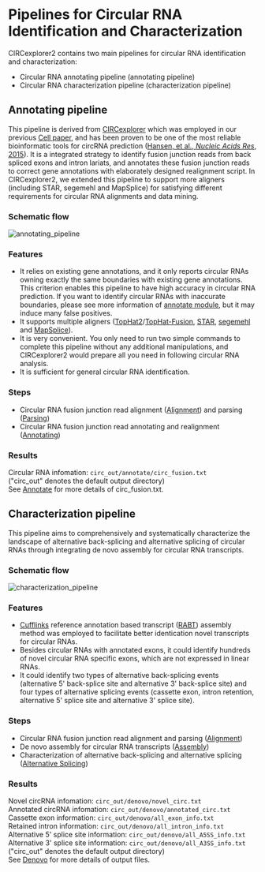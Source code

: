 # Pipelines for Circular RNA Identification and Characterization

CIRCexplorer2 contains two main pipelines for circular RNA identification and characterization:

* Circular RNA annotating pipeline (annotating pipeline)
* Circular RNA characterization pipeline (characterization pipeline)

## Annotating pipeline

This pipeline is derived from [CIRCexplorer](http://yanglab.github.io/CIRCexplorer/) which was employed in our previous [Cell paper](http://www.sciencedirect.com/science/article/pii/S0092867414011118), and has been proven to be one of the most reliable bioinformatic tools for circRNA prediction ([Hansen, et al., *Nucleic Acids Res*, 2015](http://nar.oxfordjournals.org/content/early/2015/12/09/nar.gkv1458.full)). It is a integrated strategy to identify fusion junction reads from back spliced exons and intron lariats, and annotates these fusion junction reads to correct gene annotations with elaborately designed realignment script. In CIRCexplorer2, we extended this pipeline to support more aligners (including STAR, segemehl and MapSplice) for satisfying different requirements for circular RNA alignments and data mining.

### Schematic flow

![annotating_pipeline](../image/annotating_pipeline.jpg)

### Features

* It relies on existing gene annotations, and it only reports circular RNAs owning exactly the same boundaries with existing gene annotations. This criterion enables this pipeline to have high accuracy in circular RNA prediction. If you want to identify circular RNAs with inaccurate boundaries, please see more information of [annotate module](../modules/annotate.md), but it may induce many false positives.
* It supports multiple aligners ([TopHat2](http://ccb.jhu.edu/software/tophat/index.shtml)/[TopHat-Fusion](http://ccb.jhu.edu/software/tophat/fusion_index.html), [STAR](https://github.com/alexdobin/STAR), [segemehl](http://www.bioinf.uni-leipzig.de/Software/segemehl) and [MapSplice](http://www.netlab.uky.edu/p/bioinfo/MapSplice2)).
* It is very convenient. You only need to run two simple commands to complete this pipeline without any additional manipulations, and CIRCexplorer2 would prepare all you need in following circular RNA analysis.
* It is sufficient for general circular RNA identification.

### Steps

* Circular RNA fusion junction read alignment ([Alignment](../tutorial/alignment.md)) and parsing ([Parsing](../tutorial/parsing.md))
* Circular RNA fusion junction read annotating and realignment ([Annotating](../tutorial/annotating.md))

### Results

Circular RNA infomation: `circ_out/annotate/circ_fusion.txt`  
("circ_out" denotes the default output directory)  
See [Annotate](../modules/annotate.md) for more details of circ_fusion.txt.

## Characterization pipeline

This pipeline aims to comprehensively and systematically characterize the landscape of alternative back-splicing and alternative splicing of circular RNAs through integrating de novo assembly for circular RNA transcripts.

### Schematic flow

![characterization_pipeline](../image/characterization_pipeline.jpg)

### Features

* [Cufflinks](http://cole-trapnell-lab.github.io/cufflinks/) reference annotation based transcript ([RABT](http://bioinformatics.oxfordjournals.org/content/27/17/2325)) assembly method was employed to facilitate better identication novel transcripts for circular RNAs.
* Besides circular RNAs with annotated exons, it could identify hundreds of novel circular RNA specific exons, which are not expressed in linear RNAs.
* It could identify two types of alternative back-splicing events (alternative 5' back-splice site and alternative 3' back-splice site) and four types of alternative splicing events (cassette exon, intron retention, alternative 5' splice site and alternative 3' splice site).

### Steps

* Circular RNA fusion junction read alignment and parsing ([Alignment](../tutorial/alignment.md))
* De novo assembly for circular RNA transcripts ([Assembly](../tutorial/assembly.md))
* Characterization of alternative back-splicing and alternative splicing ([Alternative Splicing](../tutorial/as.md))

### Results

Novel circRNA infomation: `circ_out/denovo/novel_circ.txt`  
Annotated circRNA infomation: `circ_out/denovo/annotated_circ.txt`  
Cassette exon information: `circ_out/denovo/all_exon_info.txt`  
Retained intron information: `circ_out/denovo/all_intron_info.txt`  
Alternative 5' splice site information: `circ_out/denovo/all_A5SS_info.txt`  
Alternative 3' splice site information: `circ_out/denovo/all_A3SS_info.txt`  
("circ_out" denotes the default output directory)  
See [Denovo](../modules/denovo.md) for more details of output files.
